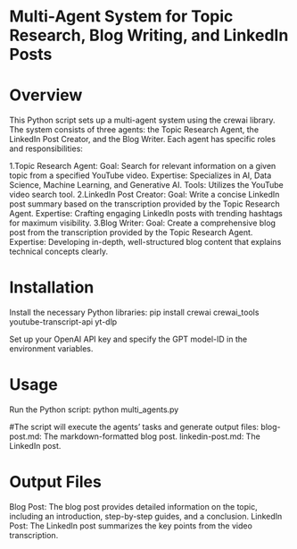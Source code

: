 # Multi-Agent System for Topic Research, Blog Writing, and LinkedIn Posts
# Overview
  This Python script sets up a multi-agent system using the crewai library. The system consists of three agents: the Topic Research Agent, the LinkedIn Post Creator, and the Blog Writer. Each agent has specific roles and responsibilities:

1.Topic Research Agent:
  Goal: Search for relevant information on a given topic from a specified YouTube video.
  Expertise: Specializes in AI, Data Science, Machine Learning, and Generative AI.
  Tools: Utilizes the YouTube video search tool.
2.LinkedIn Post Creator:
  Goal: Write a concise LinkedIn post summary based on the transcription provided by the Topic Research Agent.
  Expertise: Crafting engaging LinkedIn posts with trending hashtags for maximum visibility.
3.Blog Writer:
  Goal: Create a comprehensive blog post from the transcription provided by the Topic Research Agent.
  Expertise: Developing in-depth, well-structured blog content that explains technical concepts clearly.
  
# Installation
  Install the necessary Python libraries: pip install crewai crewai_tools youtube-transcript-api yt-dlp

  Set up your OpenAI API key and specify the GPT model-ID in the environment variables.
 # Usage
  Run the Python script: python multi_agents.py

#The script will execute the agents’ tasks and generate output files:
  blog-post.md: The markdown-formatted blog post.
  linkedin-post.md: The LinkedIn post.

# Output Files
  Blog Post: The blog post provides detailed information on the topic, including an introduction, step-by-step guides, and a conclusion.
  LinkedIn Post: The LinkedIn post summarizes the key points from the video transcription.
